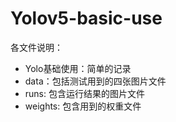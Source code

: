# Yolov5-basic-use
  各文件说明：
  * Yolo基础使用：简单的记录
  * data：包括测试用到的四张图片文件
  * runs: 包含运行结果的图片文件
  * weights: 包含用到的权重文件

